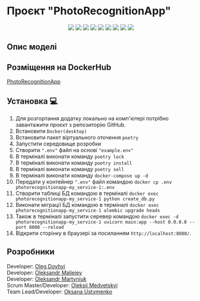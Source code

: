 # Проєкт "PhotoRecognitionApp"
<p align="center">
   <img src="https://img.shields.io/badge/Language-Python-9cf">
   <img src="https://img.shields.io/badge/FastAPI-0.95.1-brightgreen">
   <img src="https://img.shields.io/badge/SQLAlchemy-2.0-orange">
   <img src="https://img.shields.io/badge/Pytest-7.3.0-informational">
   <img src="https://img.shields.io/badge/Language-HTML-purple">
   <img src="https://img.shields.io/badge/Language-CSS-blue">
   <img src="https://img.shields.io/badge/Platform-Jupyter-orange">
   <img src="https://img.shields.io/badge/Library-TensorFlow-pink">
   <img src="https://img.shields.io/badge/License-MIT-yellow">
</p>

## Опис моделі


## Розміщення на DockerHub 
<a href="https://hub.docker.com/r/ustymenko/data_science/tags">PhotoRecognitionApp</a>

## Установка 💻

1. Для розгортання додатку локально на комп'ютері потрібно завантажити проєкт з репозиторію GitHub.
2. Встановити ```Docker(desktop)```
3. Встановити пакет віртуального оточення ```poetry```
4. Запустити середовище розробки 
5. Створити ```".env"``` файл на основі ```"example.env"```
6. В терміналі виконати команду ```poetry lock```
7. В терміналі виконати команду ```poetry install```
8. В терміналі виконати команду ```poetry sell```
9. В терміналі виконати команду ```docker-compose up -d```
10. Передати у контейнер ```".env"``` файл командою ```docker cp .env photorecognitionapp-my_service-1:.env```
11. Створити таблиці БД командою в терміналі ```docker exec photorecognitionapp-my_service-1 python create_db.py```
11. Виконати міграції БД командою в терміналі ```docker exec photorecognitionapp-my_service-1 alembic upgrade heads```
12. Також в терміналі запустити серевер командою ```docker exec -d photorecognitionapp-my_service-1 uvicorn main:app --host 0.0.0.0 --port 8080 --reload```
13. Відкрити сторінку в браузері за посиланням ```http://localhost:8080/```.
 
## Розробники
<div align="">
  Developer: <a href="https://github.com/OlegDovhyi">Oleg Dovhyi</a><br>
  Developer: <a href="https://github.com/Nevskiy911">Oleksandr Malieiev</a><br>
  Developer: <a href="https://github.com/CadejoBlanko">Oleksandr Martyniuk</a><br>
  Scrum Master/Developer: <a href="https://github.com/GhosteLLoS">Oleksii Medvetskyi</a><br>
  Team Lead/Developer: <a href="https://github.com/UstymenkoOB">Oksana Ustymenko</a><br>
</div>

